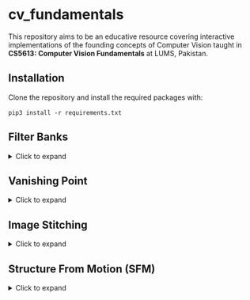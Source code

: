 # cv_fundamentals
This repository aims to be an educative resource covering interactive implementations of the founding concepts of Computer Vision taught in **CS5613: Computer Vision Fundamentals** at LUMS, Pakistan.

## Installation
Clone the repository and install the required packages with:
```
pip3 install -r requirements.txt
```

## Filter Banks
<details>
<summary>Click to expand</summary>
<br>
In Computer Vision, filter banks involve sets of filters used for image processing tasks like edge detection, blurring, or sharpening, often applied through convolution operations. These banks comprise various filters that isolate specific features within an image, employing convolution to modify or analyze the image for tasks such as enhancement or feature extraction.
<br>
<br>

The code in the folder `filter bank` is an Image Filter App built using Streamlit and OpenCV. It allows users to upload an image and allows to play around and experiment with applying and combining various filters. Listed below are the available filters:
<br>
| Filter Name      | Description                                                                   |
|------------------|-------------------------------------------------------------------------------|
| Grayscale        | Converts the image to grayscale, removing color information.                   |
| Blur             | Applies Gaussian blur, smoothing out details and reducing noise.               |
| Edge Detection   | Detects edges using Canny algorithm, highlighting object boundaries.           |
| Sepia            | Imparts a warm, brownish tone, resembling old-fashioned photos.                |
| Invert Colors    | Inverts the colors of the image, creating a negative effect.                   |
| Sharpen          | Enhances the contrast along edges, making the image appear sharper.            |
| Emboss           | Creates a raised or engraved appearance by emphasizing edge differences.       |
| Cartoonize       | Transforms the image into a cartoon-like representation.                       |
| Box Blur         | Applies a box blur effect, averaging pixel values in a defined area.            |

<br>


1. **Run Streamlit App** using the command `streamlit run _main.py` and upload an image.
![image](https://github.com/naafey-aamer/cv_fundamentals/blob/main/filter_bank/images/gui.png)

2. **Apply a filter:** Check a filter from the list to apply to the image.
![image](https://github.com/naafey-aamer/cv_fundamentals/blob/main/filter_bank/images/single.png)

3. **Apply Multiple Filters:** Check multiple boxes to create a compounding effect.
![image](https://github.com/naafey-aamer/cv_fundamentals/blob/main/filter_bank/images/multi1.png)

4. **TO-DO:** Increase diversity in the filter bank.
</details>


## Vanishing Point
<details>
<summary>Click to expand</summary>
<br>
  Vanishing points refer to the points in a perspective image where parallel lines appear to converge or intersect. They are the foundation of projective geometry and play a major role in understanding the spatial relationships between objects in a scene, aiding in tasks like object detection, 3D reconstruction, and image rectification. In Stanley Kubrick's films like "The Shining" and "2001: A Space Odyssey," his use of one-point perspective illustrates this concept vividly.
<br>
<br>

The code provided in the folder `vanishing point` utilizes Tkinter for the GUI, and OpenCV for image handling. Here's a brief overview of how to interact with it:

1. **Run "_main.py"** to open a window with an "upload file" button. Upload an image to display it.:
![image](https://github.com/naafey-aamer/cv_fundamentals/blob/main/vanishing_point/images/shing.png)

2. **Mark 4 Points:** Another window will open after image upload. Mark points for two converging parallel lines in order.
![image](https://github.com/naafey-aamer/cv_fundamentals/blob/main/vanishing_point/images/shining_points_marked.png)

3. **Vanishing Point:** The updated image will show the vanishing point marked in green.
![image](https://github.com/naafey-aamer/cv_fundamentals/blob/main/vanishing_point/images/result.png)

4. **TO-DO:** Implement vanishing points calculation for 2-point and 3-point perspective.
</details>

## Image Stitching
<details>
<summary>Click to expand</summary>
<br>

  In image stitching, homography serves as the cornerstone. It's a transformation matrix that maps points from one image to another, enabling alignment and blending. By identifying corresponding points in multiple images, the homography matrix helps warp and merge these images seamlessly. This process aligns the images according to the perspective from which they were taken, ultimately creating a panoramic or stitched image. **Atleast 4 points** are required to find the transformation matrix.

![image](https://github.com/naafey-aamer/cv_fundamentals/blob/main/stitch_images/images/OkwaB.png)

**Note:** The following implementation is purely based on the equations above :arrow_up:. Correspondence error correction techniques like RANSAC have not been incorporated so kindly mark your correspondences with precision.

The code in the folder `stitch_images` is an Image Stitching App built using Streamlit and OpenCV. It enables users to upload two images and select corresponding points on these images. The app applies homography to stitch the images together based on the chosen points to create a panorama-like image.

1. **Run Streamlit App** using the command `streamlit run _main.py`
![image](https://github.com/naafey-aamer/cv_fundamentals/blob/main/stitch_images/images/streamlit_initial.png)

2. **Image Upload** Upload two images.
![image](https://github.com/naafey-aamer/cv_fundamentals/blob/main/stitch_images/images/uploaded_images.png)

4. **Point Selection:** Mark atleast 4 corresponding points on both images alternatively.
![image](https://github.com/naafey-aamer/cv_fundamentals/blob/main/stitch_images/images/correspondences.png)

5. **Stitching:** The app calculates a homography matrix based on the selected points and stitches the images together to create a panoramic view.
![image](https://github.com/naafey-aamer/cv_fundamentals/blob/main/stitch_images/images/stitched_result_naala.jpg)
</details>

## Structure From Motion (SFM)
<details>
<summary>Click to expand</summary>
</details>
